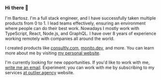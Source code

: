 ### Hi there 👋

I'm Bartosz. I'm a full stack engineer, and I have successfully taken multiple products from 0 to 1. I lead teams effectively, ensuring an environment where people can do their best work. Nowadays I mostly work with TypeScript, React, Node.js, and GraphQL. I have over 8 years of experience working remotely with companies all around the world.

I created products like [consultly.com](https://consultly.com), [monito.dev](https://monito.dev), and more. You can learn more about me by visiting [my personal website](https://jarocki.me).

I'm currently looking for new opportunities. If you'd like to work with me, [write me an email](mailto:bartosz.jarocki@hey.com).
Experiment: you can work with me by subscribing to my services [at outlier.agency](https://outlier.agency) website.
